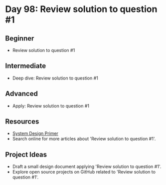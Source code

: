 # Day 98: Review solution to question #1

## Beginner
- Review solution to question #1

## Intermediate
- Deep dive: Review solution to question #1

## Advanced
- Apply: Review solution to question #1

## Resources
- [System Design Primer](https://github.com/donnemartin/system-design-primer/search?q=Review+solution+to+question+%231)
- Search online for more articles about 'Review solution to question #1'.

## Project Ideas
- Draft a small design document applying 'Review solution to question #1'.
- Explore open source projects on GitHub related to 'Review solution to question #1'.
